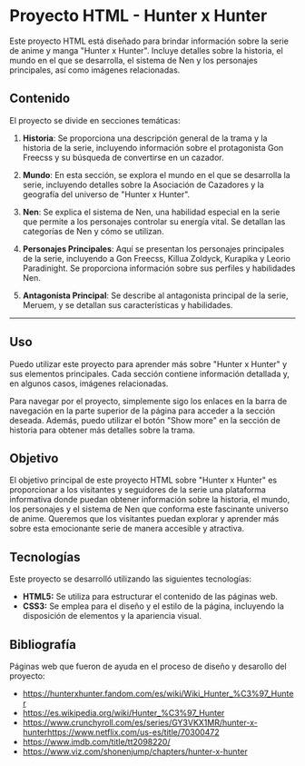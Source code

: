 # Proyecto HTML - Hunter x Hunter

Este proyecto HTML está diseñado para brindar información sobre la serie de anime y manga "Hunter x Hunter". Incluye detalles sobre la historia, el mundo en el que se desarrolla, el sistema de Nen y los personajes principales, así como imágenes relacionadas.

## Contenido

El proyecto se divide en secciones temáticas:

1. **Historia**: Se proporciona una descripción general de la trama y la historia de la serie, incluyendo información sobre el protagonista Gon Freecss y su búsqueda de convertirse en un cazador.

2. **Mundo**: En esta sección, se explora el mundo en el que se desarrolla la serie, incluyendo detalles sobre la Asociación de Cazadores y la geografía del universo de "Hunter x Hunter".

3. **Nen**: Se explica el sistema de Nen, una habilidad especial en la serie que permite a los personajes controlar su energía vital. Se detallan las categorías de Nen y cómo se utilizan.

4. **Personajes Principales**: Aquí se presentan los personajes principales de la serie, incluyendo a Gon Freecss, Killua Zoldyck, Kurapika y Leorio Paradinight. Se proporciona información sobre sus perfiles y habilidades Nen.

5. **Antagonista Principal**: Se describe al antagonista principal de la serie, Meruem, y se detallan sus características y habilidades.

---

## Uso

Puedo utilizar este proyecto para aprender más sobre "Hunter x Hunter" y sus elementos principales. Cada sección contiene información detallada y, en algunos casos, imágenes relacionadas.

Para navegar por el proyecto, simplemente sigo los enlaces en la barra de navegación en la parte superior de la página para acceder a la sección deseada. Además, puedo utilizar el botón "Show more" en la sección de historia para obtener más detalles sobre la trama.

## Objetivo

El objetivo principal de este proyecto HTML sobre "Hunter x Hunter" es proporcionar a los visitantes y seguidores de la serie una plataforma informativa donde puedan obtener información sobre la historia, el mundo, los personajes y el sistema de Nen que conforma este fascinante universo de anime. Queremos que los visitantes puedan explorar y aprender más sobre esta emocionante serie de manera accesible y atractiva.

## Tecnologías

Este proyecto se desarrolló utilizando las siguientes tecnologías:

- **HTML5:** Se utiliza para estructurar el contenido de las páginas web.
- **CSS3:** Se emplea para el diseño y el estilo de la página, incluyendo la disposición de elementos y la apariencia visual.
## Bibliografía
Páginas web que fueron de ayuda en el proceso de diseño y desarollo del proyecto:
- https://hunterxhunter.fandom.com/es/wiki/Wiki_Hunter_%C3%97_Hunter
- https://es.wikipedia.org/wiki/Hunter_%C3%97_Hunter
- https://www.crunchyroll.com/es/series/GY3VKX1MR/hunter-x-hunterhttps://www.netflix.com/us-es/title/70300472
- https://www.imdb.com/title/tt2098220/
- https://www.viz.com/shonenjump/chapters/hunter-x-hunter
